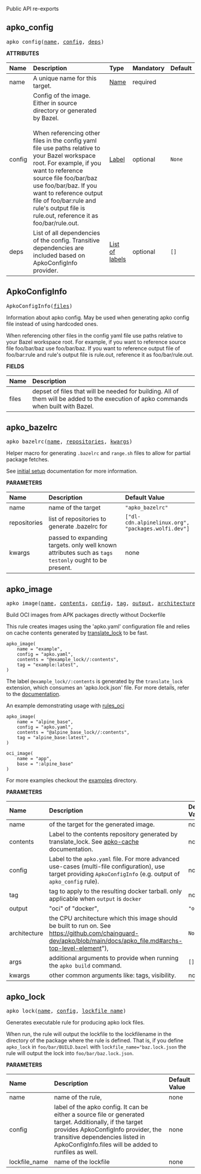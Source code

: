 <!-- Generated with Stardoc: http://skydoc.bazel.build -->

Public API re-exports

<a id="apko_config"></a>

## apko_config

<pre>
apko_config(<a href="#apko_config-name">name</a>, <a href="#apko_config-config">config</a>, <a href="#apko_config-deps">deps</a>)
</pre>



**ATTRIBUTES**


| Name  | Description | Type | Mandatory | Default |
| :------------- | :------------- | :------------- | :------------- | :------------- |
| <a id="apko_config-name"></a>name |  A unique name for this target.   | <a href="https://bazel.build/concepts/labels#target-names">Name</a> | required |  |
| <a id="apko_config-config"></a>config |  Config of the image. Either in source directory or generated by Bazel.<br><br> When referencing other files in the config yaml file use paths relative to your Bazel workspace root.      For example, if you want to reference source file foo/bar/baz use foo/bar/baz. If you want to reference output file of foo/bar:rule and rule's      output file is rule.out, reference it as foo/bar/rule.out.   | <a href="https://bazel.build/concepts/labels">Label</a> | optional | <code>None</code> |
| <a id="apko_config-deps"></a>deps |  List of all dependencies of the config. Transitive dependencies are included based on              ApkoConfigInfo provider.   | <a href="https://bazel.build/concepts/labels">List of labels</a> | optional | <code>[]</code> |


<a id="ApkoConfigInfo"></a>

## ApkoConfigInfo

<pre>
ApkoConfigInfo(<a href="#ApkoConfigInfo-files">files</a>)
</pre>

Information about apko config. May be used when generating apko config file instead of using hardcoded ones.
    
 When referencing other files in the config yaml file use paths relative to your Bazel workspace root. 
    For example, if you want to reference source file foo/bar/baz use foo/bar/baz. If you want to reference output file of foo/bar:rule and rule's 
    output file is rule.out, reference it as foo/bar/rule.out.

    

**FIELDS**


| Name  | Description |
| :------------- | :------------- |
| <a id="ApkoConfigInfo-files"></a>files |  depset of files that will be needed for building. All of them will be added to the execution of apko commands when built with Bazel.    |


<a id="apko_bazelrc"></a>

## apko_bazelrc

<pre>
apko_bazelrc(<a href="#apko_bazelrc-name">name</a>, <a href="#apko_bazelrc-repositories">repositories</a>, <a href="#apko_bazelrc-kwargs">kwargs</a>)
</pre>

Helper macro for generating `.bazelrc` and `range.sh` files to allow for partial package fetches.

See [initial setup](./initial-setup.md) documentation for more information.


**PARAMETERS**


| Name  | Description | Default Value |
| :------------- | :------------- | :------------- |
| <a id="apko_bazelrc-name"></a>name |  name of the target   |  <code>"apko_bazelrc"</code> |
| <a id="apko_bazelrc-repositories"></a>repositories |  list of repositories to generate .bazelrc for   |  <code>["dl-cdn.alpinelinux.org", "packages.wolfi.dev"]</code> |
| <a id="apko_bazelrc-kwargs"></a>kwargs |  passed to expanding targets. only well known attributes such as <code>tags</code> <code>testonly</code> ought to be present.   |  none |


<a id="apko_image"></a>

## apko_image

<pre>
apko_image(<a href="#apko_image-name">name</a>, <a href="#apko_image-contents">contents</a>, <a href="#apko_image-config">config</a>, <a href="#apko_image-tag">tag</a>, <a href="#apko_image-output">output</a>, <a href="#apko_image-architecture">architecture</a>, <a href="#apko_image-args">args</a>, <a href="#apko_image-kwargs">kwargs</a>)
</pre>

Build OCI images from APK packages directly without Dockerfile

This rule creates images using the 'apko.yaml' configuration file and relies on cache contents generated by [translate_lock](./translate_lock.md) to be fast.

```starlark
apko_image(
    name = "example",
    config = "apko.yaml",
    contents = "@example_lock//:contents",
    tag = "example:latest",
)
```

The label `@example_lock//:contents` is generated by the `translate_lock` extension, which consumes an 'apko.lock.json' file.
For more details, refer to the [documentation](./docs/apko-cache.md).

An example demonstrating usage with [rules_oci](https://github.com/bazel-contrib/rules_oci)

```starlark
apko_image(
    name = "alpine_base",
    config = "apko.yaml",
    contents = "@alpine_base_lock//:contents",
    tag = "alpine_base:latest",
)

oci_image(
    name = "app",
    base = ":alpine_base"
)
```

For more examples checkout the [examples](/examples) directory.


**PARAMETERS**


| Name  | Description | Default Value |
| :------------- | :------------- | :------------- |
| <a id="apko_image-name"></a>name |  of the target for the generated image.   |  none |
| <a id="apko_image-contents"></a>contents |  Label to the contents repository generated by translate_lock. See [apko-cache](./apko-cache.md) documentation.   |  none |
| <a id="apko_image-config"></a>config |  Label to the <code>apko.yaml</code> file.  For more advanced use-cases (multi-file configuration), use target providing <code>ApkoConfigInfo</code>  (e.g. output of <code>apko_config</code> rule).   |  none |
| <a id="apko_image-tag"></a>tag |  tag to apply to the resulting docker tarball. only applicable when <code>output</code> is <code>docker</code>   |  none |
| <a id="apko_image-output"></a>output |  "oci" of  "docker",   |  <code>"oci"</code> |
| <a id="apko_image-architecture"></a>architecture |  the CPU architecture which this image should be built to run on. See https://github.com/chainguard-dev/apko/blob/main/docs/apko_file.md#archs-top-level-element"),   |  <code>None</code> |
| <a id="apko_image-args"></a>args |  additional arguments to provide when running the <code>apko build</code> command.   |  <code>[]</code> |
| <a id="apko_image-kwargs"></a>kwargs |  other common arguments like: tags, visibility.   |  none |


<a id="apko_lock"></a>

## apko_lock

<pre>
apko_lock(<a href="#apko_lock-name">name</a>, <a href="#apko_lock-config">config</a>, <a href="#apko_lock-lockfile_name">lockfile_name</a>)
</pre>

Generates executable rule for producing apko lock files.

When run, the rule will output the lockfile to the lockfilename in the directory of the package where the rule is defined.
That is, if you define `apko_lock` in `foo/bar/BUILD.bazel` with `lockfile_name="baz.lock.json` the rule will output the lock into
`foo/bar/baz.lock.json`.


**PARAMETERS**


| Name  | Description | Default Value |
| :------------- | :------------- | :------------- |
| <a id="apko_lock-name"></a>name |  name of the rule,   |  none |
| <a id="apko_lock-config"></a>config |  label of the apko config. It can be either a source file or generated target. Additionally, if the target provides ApkoConfigInfo provider, the transitive dependencies listed in ApkoConfigInfo.files will be added to runfiles as well.   |  none |
| <a id="apko_lock-lockfile_name"></a>lockfile_name |  name of the lockfile   |  none |


